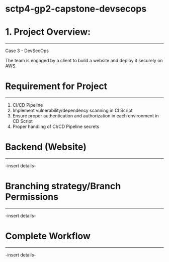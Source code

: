 # sctp4-gp2-capstone-devsecops

# 1. Project Overview:
---
Case 3 - DevSecOps

The team is engaged by a client to build a website and deploy it securely on AWS. 

# Requirement for Project
---
1. CI/CD Pipeline
2. Implement vulnerability/dependency scanning in CI Script 
3. Ensure proper authentication and authorization in each environment in CD Script
4. Proper handling of CI/CD Pipeline secrets

# Backend (Website)
---
-insert details-

# Branching strategy/Branch Permissions
---
-insert details-

# Complete Workflow
---

-insert details- 